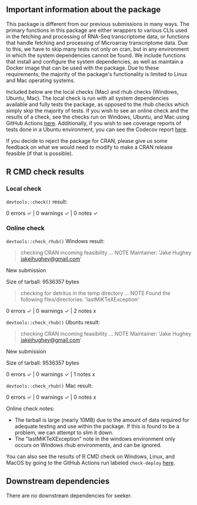 ## Important information about the package
This package is different from our previous submissions in many ways. The primary functions in this package are either wrappers to various CLIs used in the fetching and processing of RNA-Seq transcriptome data, or functions that handle fetching and processing of Microarray transcriptome data. Due to this, we have to skip many tests not only on cran, but in any environment in which the system dependencies cannot be found. We include functions that install and configure the system dependencies, as well as maintain a Docker image that can be used with the package. Due to these requirements, the majority of the package's functionality is limited to Linux and Mac operating systems.

Included below are the local checks (Mac) and rhub checks (Windows, Ubuntu, Mac). The local check is run with all system dependencies available and fully tests the package, as opposed to the rhub checks which simply skip the majority of tests. If you wish to see an online check and the results of a check, see the checks run on Windows, Ubuntu, and Mac using GitHub Actions [here](https://github.com/hugheylab/seeker/actions). Additionally, if you wish to see coverage reports of tests done in a Ubuntu environment, you can see the Codecov report [here](https://app.codecov.io/gh/hugheylab/seeker).

If you decide to reject the package for CRAN, please give us some feedback on what we would need to modify to make a CRAN release feasible (if that is possible).

## R CMD check results

### Local check
`devtools::check()` result:

  0 errors ✓ | 0 warnings ✓ | 0 notes ✓

### Online check
`devtools::check_rhub()` Windows result:

  > checking CRAN incoming feasibility ... NOTE
  Maintainer: 'Jake Hughey <jakejhughey@gmail.com>'

  New submission

  Size of tarball: 9536357 bytes

  > checking for detritus in the temp directory ... NOTE
  Found the following files/directories:
    'lastMiKTeXException'

  0 errors ✓ | 0 warnings ✓ | 2 notes x
  

`devtools::check_rhub()` Ubuntu result:

  > checking CRAN incoming feasibility ... NOTE
  Maintainer: 'Jake Hughey <jakejhughey@gmail.com>'

  New submission

  Size of tarball: 9536357 bytes

  0 errors ✓ | 0 warnings ✓ | 1 notes x
  

`devtools::check_rhub()` Mac result:

  0 errors ✓ | 0 warnings ✓ | 0 notes x

Online check notes:
  - The tarball is large (nearly 10MB) due to the amount of data required for adequate testing and use within the package. If this is found to be a problem, we can attempt to slim it down.
  - The "lastMiKTeXException" note in the windows environment only occurs on Windows rhub environments, and can be ignored.

You can also see the results of R CMD check on Windows, Linux, and MacOS by going to the GitHub Actions run labeled `check-deploy` [here](https://github.com/hugheylab/seeker/actions).

## Downstream dependencies
There are no downstream dependencies for seeker.